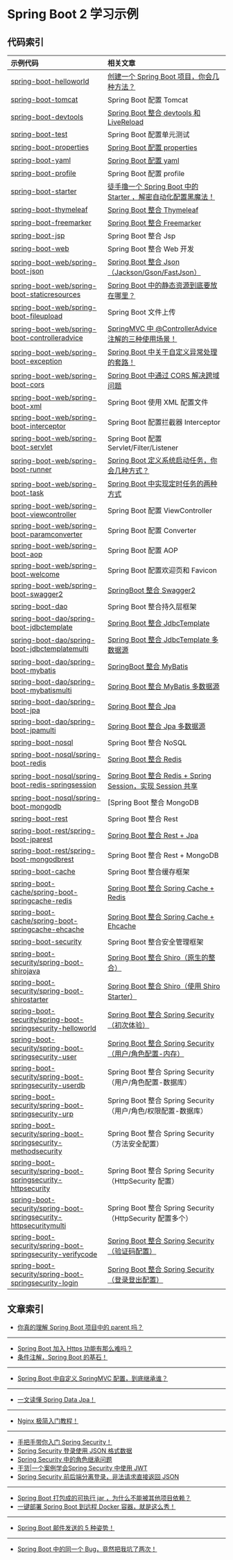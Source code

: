 # Spring Boot 2 学习示例

## 代码索引

|示例代码|相关文章|
|:-|:-|
|[spring-boot-helloworld](https://github.com/zhengjian511/spring-boot-samples/tree/master/spring-boot-helloworld)|[创建一个 Spring Boot 项目，你会几种方法？](http://springboot.javaboy.org/2019/0412/springboot-init)|
|[spring-boot-tomcat](https://github.com/zhengjian511/spring-boot-samples/tree/master/spring-boot-tomcat)|Spring Boot 配置 Tomcat|
|[spring-boot-devtools](https://github.com/zhengjian511/spring-boot-samples/tree/master/spring-boot-devtools)|[Spring Boot 整合 devtools 和 LiveReload](http://springboot.javaboy.org/2019/0808/springboot-livereload)|
|[spring-boot-test](https://github.com/zhengjian511/spring-boot-samples/tree/master/spring-boot-test)|Spring Boot 配置单元测试|
|[spring-boot-properties](https://github.com/zhengjian511/spring-boot-samples/tree/master/spring-boot-properties)|[Spring Boot 配置 properties](http://springboot.javaboy.org/2019/0530/application.properties)|
|[spring-boot-yaml](https://github.com/zhengjian511/spring-boot-samples/tree/master/spring-boot-yaml)|[Spring Boot 配置 yaml](http://springboot.javaboy.org/2019/0416/spring-boot-yaml)|
|[spring-boot-profile](https://github.com/zhengjian511/spring-boot-samples/tree/master/spring-boot-profile)|Spring Boot 配置 profile|
|[spring-boot-starter](https://github.com/zhengjian511/spring-boot-samples/tree/master/spring-boot-starter)|[徒手撸一个 Spring Boot 中的 Starter ，解密自动化配置黑魔法！](http://springboot.javaboy.org/2019/0520/springboot-starter)|
|[spring-boot-thymeleaf](https://github.com/zhengjian511/spring-boot-samples/tree/master/spring-boot-thymeleaf)|[Spring Boot 整合 Thymeleaf](http://springboot.javaboy.org/2019/0613/springboot-thymeleaf)|
|[spring-boot-freemarker](https://github.com/zhengjian511/spring-boot-samples/tree/master/spring-boot-freemarker)|[Spring Boot 整合 Freemarker](http://springboot.javaboy.org/2019/0705/springboot-freemarker)|
|[spring-boot-jsp](https://github.com/zhengjian511/spring-boot-samples/tree/master/spring-boot-jsp)|Spring Boot 整合 Jsp|
|[spring-boot-web](https://github.com/zhengjian511/spring-boot-samples/tree/master/spring-boot-web)|Spring Boot 整合 Web 开发|
|[spring-boot-web/spring-boot-json](https://github.com/zhengjian511/spring-boot-samples/tree/master/spring-boot-web/spring-boot-json)|[Spring Boot 整合 Json（Jackson/Gson/FastJson）](http://springboot.javaboy.org/2019/0528/javassm#64-json-%E9%85%8D%E7%BD%AE)|
|[spring-boot-web/spring-boot-staticresources](https://github.com/zhengjian511/spring-boot-samples/tree/master/spring-boot-web/spring-boot-staticresources)|[Spring Boot 中的静态资源到底要放在哪里？](http://springboot.javaboy.org/2019/0408/springboot-static-resources)|
|[spring-boot-web/spring-boot-fileupload](https://github.com/zhengjian511/spring-boot-samples/tree/master/spring-boot-web/spring-boot-fileupload)|Spring Boot 文件上传|
|[spring-boot-web/spring-boot-controlleradvice](https://github.com/zhengjian511/spring-boot-samples/tree/master/spring-boot-web/spring-boot-controlleradvice)|[SpringMVC 中 @ControllerAdvice 注解的三种使用场景！](http://springboot.javaboy.org/2019/0422/springmvc-controlleradvice)|
|[spring-boot-web/spring-boot-exception](https://github.com/zhengjian511/spring-boot-samples/tree/master/spring-boot-web/spring-boot-exception)|[Spring Boot 中关于自定义异常处理的套路！](http://springboot.javaboy.org/2019/0417/spring-boot-exception)|
|[spring-boot-web/spring-boot-cors](https://github.com/zhengjian511/spring-boot-samples/tree/master/spring-boot-web/spring-boot-cors)|[Spring Boot 中通过 CORS 解决跨域问题](http://springboot.javaboy.org/2019/0412/springboot-cors)|
|[spring-boot-web/spring-boot-xml](https://github.com/zhengjian511/spring-boot-samples/tree/master/spring-boot-web/spring-boot-xml)|Spring Boot 使用 XML 配置文件|
|[spring-boot-web/spring-boot-interceptor](https://github.com/zhengjian511/spring-boot-samples/tree/master/spring-boot-web/spring-boot-interceptor)|Spring Boot 配置拦截器 Interceptor|
|[spring-boot-web/spring-boot-servlet](https://github.com/zhengjian511/spring-boot-samples/tree/master/spring-boot-web/spring-boot-servlet)|Spring Boot 配置 Servlet/Filter/Listener|
|[spring-boot-web/spring-boot-runner](https://github.com/zhengjian511/spring-boot-samples/tree/master/spring-boot-web/spring-boot-runner)|[Spring Boot 定义系统启动任务，你会几种方式？](http://springboot.javaboy.org/2019/0415/springboot-commandlinerunner)|
|[spring-boot-web/spring-boot-task](https://github.com/zhengjian511/spring-boot-samples/tree/master/spring-boot-web/spring-boot-task)|[Spring Boot 中实现定时任务的两种方式](http://springboot.javaboy.org/2019/0418/springboot-schedule-task)|
|[spring-boot-web/spring-boot-viewcontroller](https://github.com/zhengjian511/spring-boot-samples/tree/master/spring-boot-web/spring-boot-viewcontroller)|Spring Boot 配置 ViewController|
|[spring-boot-web/spring-boot-paramconverter](https://github.com/zhengjian511/spring-boot-samples/tree/master/spring-boot-web/spring-boot-paramconverter)|Spring Boot 配置 Converter|
|[spring-boot-web/spring-boot-aop](https://github.com/zhengjian511/spring-boot-samples/tree/master/spring-boot-web/spring-boot-aop)|Spring Boot 配置 AOP|
|[spring-boot-web/spring-boot-welcome](https://github.com/zhengjian511/spring-boot-samples/tree/master/spring-boot-web/spring-boot-welcome)|Spring Boot 配置欢迎页和 Favicon|
|[spring-boot-web/spring-boot-swagger2](https://github.com/zhengjian511/spring-boot-samples/tree/master/spring-boot-web/spring-boot-swagger2)|[SpringBoot 整合 Swagger2](http://springboot.javaboy.org/2019/0416/springboot-swagger)|
|[spring-boot-dao](https://github.com/zhengjian511/spring-boot-samples/tree/master/spring-boot-dao)|Spring Boot 整合持久层框架|
|[spring-boot-dao/spring-boot-jdbctemplate](https://github.com/zhengjian511/spring-boot-samples/tree/master/spring-boot-dao/spring-boot-jdbctemplate)|[Spring Boot 整合 JdbcTemplate](http://springboot.javaboy.org/2019/0406/jdbctemplate)|
|[spring-boot-dao/spring-boot-jdbctemplatemulti](https://github.com/zhengjian511/spring-boot-samples/tree/master/spring-boot-dao/spring-boot-jdbctemplatemulti)|[Spring Boot 整合 JdbcTemplate 多数据源](http://springboot.javaboy.org/2019/0406/springboot-jdbctemplate)|
|[spring-boot-dao/spring-boot-mybatis](https://github.com/zhengjian511/spring-boot-samples/tree/master/spring-boot-dao/spring-boot-mybatis)|[SpringBoot 整合 MyBatis](http://springboot.javaboy.org/2019/0407/springboot-mybatis)|
|[spring-boot-dao/spring-boot-mybatismulti](https://github.com/zhengjian511/spring-boot-samples/tree/master/spring-boot-dao/spring-boot-mybatismulti)|[Spring Boot 整合 MyBatis 多数据源](http://springboot.javaboy.org/2019/0407/mybatis-multi)|
|[spring-boot-dao/spring-boot-jpa](https://github.com/zhengjian511/spring-boot-samples/tree/master/spring-boot-dao/spring-boot-jpa)|[Spring Boot 整合 Jpa](http://springboot.javaboy.org/2019/0407/springboot-jpa)|
|[spring-boot-dao/spring-boot-jpamulti](https://github.com/zhengjian511/spring-boot-samples/tree/master/spring-boot-dao/spring-boot-jpamulti)|[Spring Boot 整合 Jpa 多数据源](http://springboot.javaboy.org/2019/0407/springboot-jpa-multi)|
|[spring-boot-nosql](https://github.com/zhengjian511/spring-boot-samples/tree/master/spring-boot-nosql)|Spring Boot 整合 NoSQL|
|[spring-boot-nosql/spring-boot-redis](https://github.com/zhengjian511/spring-boot-samples/tree/master/spring-boot-nosql/spring-boot-redis)|[Spring Boot 整合 Redis](http://springboot.javaboy.org/2019/0603/springboot-redis)|
|[spring-boot-nosql/spring-boot-redis-springsession](https://github.com/zhengjian511/spring-boot-samples/tree/master/spring-boot-nosql/spring-boot-redis-springsession)|[Spring Boot 整合 Redis + Spring Session，实现 Session 共享](http://springboot.javaboy.org/2019/0604/springboot-springsession)|
|[spring-boot-nosql/spring-boot-mongodb](https://github.com/zhengjian511/spring-boot-samples/tree/master/spring-boot-nosql/spring-boot-mongodb)|[Spring Boot 整合 MongoDB|
|[spring-boot-rest](https://github.com/zhengjian511/spring-boot-samples/tree/master/spring-boot-rest)|Spring Boot 整合 Rest|
|[spring-boot-rest/spring-boot-jparest](https://github.com/zhengjian511/spring-boot-samples/tree/master/spring-boot-rest/spring-boot-jparest)|[Spring Boot 整合 Rest + Jpa](http://springboot.javaboy.org/2019/0606/springboot-restful)|
|[spring-boot-rest/spring-boot-mongodbrest](https://github.com/zhengjian511/spring-boot-samples/tree/master/spring-boot-rest/spring-boot-mongodbrest)|Spring Boot 整合 Rest + MongoDB|
|[spring-boot-cache](https://github.com/zhengjian511/spring-boot-samples/tree/master/spring-boot-cache)|Spring Boot 整合缓存框架|
|[spring-boot-cache/spring-boot-springcache-redis](https://github.com/zhengjian511/spring-boot-samples/tree/master/spring-boot-cache/spring-boot-springcache-redis)|[Spring Boot 整合 Spring Cache + Redis](http://springboot.javaboy.org/2019/0416/springboot-redis)|
|[spring-boot-cache/spring-boot-springcache-ehcache](https://github.com/zhengjian511/spring-boot-samples/tree/master/spring-boot-cache/spring-boot-springcache-ehcache)|[Spring Boot 整合 Spring Cache + Ehcache](http://springboot.javaboy.org/2019/0612/springboot-ehcache)|
|[spring-boot-security](https://github.com/zhengjian511/spring-boot-samples/tree/master/spring-boot-security)|Spring Boot 整合安全管理框架|
|[spring-boot-security/spring-boot-shirojava](https://github.com/zhengjian511/spring-boot-samples/tree/master/spring-boot-security/spring-boot-shirojava)|[Spring Boot 整合 Shiro（原生的整合）](http://springboot.javaboy.org/2019/0611/springboot-shiro)|
|[spring-boot-security/spring-boot-shirostarter](https://github.com/zhengjian511/spring-boot-samples/tree/master/spring-boot-security/spring-boot-shirostarter)|[Spring Boot 整合 Shiro（使用 Shiro Starter）](http://springboot.javaboy.org/2019/0611/springboot-shiro#%E4%BD%BF%E7%94%A8-shiro-starter)|
|[spring-boot-security/spring-boot-springsecurity-helloworld](https://github.com/zhengjian511/spring-boot-samples/tree/master/spring-boot-security/spring-boot-springsecurity-helloworld)|[Spring Boot 整合 Spring Security（初次体验）](http://springboot.javaboy.org/2019/0725/springboot-springsecurity#2%E5%88%9D%E6%AC%A1%E4%BD%93%E9%AA%8C)|
|[spring-boot-security/spring-boot-springsecurity-user](https://github.com/zhengjian511/spring-boot-samples/tree/master/spring-boot-security/spring-boot-springsecurity-user)|[Spring Boot 整合 Spring Security（用户/角色配置-内存）](http://springboot.javaboy.org/2019/0725/springboot-springsecurity#3%E7%94%A8%E6%88%B7%E5%90%8D%E9%85%8D%E7%BD%AE)|
|[spring-boot-security/spring-boot-springsecurity-userdb](https://github.com/zhengjian511/spring-boot-samples/tree/master/spring-boot-security/spring-boot-springsecurity-userdb)|Spring Boot 整合 Spring Security（用户/角色配置-数据库）|
|[spring-boot-security/spring-boot-springsecurity-urp](https://github.com/zhengjian511/spring-boot-samples/tree/master/spring-boot-security/spring-boot-springsecurity-urp)|Spring Boot 整合 Spring Security（用户/角色/权限配置-数据库）|
|[spring-boot-security/spring-boot-springsecurity-methodsecurity](https://github.com/zhengjian511/spring-boot-samples/tree/master/spring-boot-security/spring-boot-springsecurity-methodsecurity)|Spring Boot 整合 Spring Security（方法安全配置）|
|[spring-boot-security/spring-boot-springsecurity-httpsecurity](https://github.com/zhengjian511/spring-boot-samples/tree/master/spring-boot-security/spring-boot-springsecurity-httpsecurity)|Spring Boot 整合 Spring Security（HttpSecurity 配置）|
|[spring-boot-security/spring-boot-springsecurity-httpsecuritymulti](https://github.com/zhengjian511/spring-boot-samples/tree/master/spring-boot-security/spring-boot-springsecurity-httpsecuritymulti)|Spring Boot 整合 Spring Security（HttpSecurity 配置多个）|
|[spring-boot-security/spring-boot-springsecurity-verifycode](https://github.com/zhengjian511/spring-boot-samples/tree/master/spring-boot-security/spring-boot-springsecurity-verifycode)|[Spring Boot 整合 Spring Security（验证码配置）](http://springboot.javaboy.org/2019/0613/springsecurity-verifycode)|
|[spring-boot-security/spring-boot-springsecurity-login](https://github.com/zhengjian511/spring-boot-samples/tree/master/spring-boot-security/spring-boot-springsecurity-login)|[Spring Boot 整合 Spring Security（登录登出配置）](http://springboot.javaboy.org/2019/0725/springboot-springsecurity#4%E7%99%BB%E5%BD%95%E9%85%8D%E7%BD%AE)|

## 文章索引
- [你真的理解 Spring Boot 项目中的 parent 吗？](http://springboot.javaboy.org/2019/0413/spring-boot-parent)
---
- [Spring Boot 加入 Https 功能有那么难吗？](http://springboot.javaboy.org/2019/0813/springboot-https)
- [条件注解，Spring Boot 的基石！](http://springboot.javaboy.org/2019/0802/springboot-conditional)
---
- [Spring Boot 中自定义 SpringMVC 配置，到底继承谁？](http://springboot.javaboy.org/2019/0912/springmvc-config)
---
- [一文读懂 Spring Data Jpa！](http://springboot.javaboy.org/2019/0412/springdata-jpa)
---
- [Nginx 极简入门教程！](http://springboot.javaboy.org/2019/0605/nginx-guide)
---
- [手把手带你入门 Spring Security！](http://springboot.javaboy.org/2019/0725/springboot-springsecurity)
- [Spring Security 登录使用 JSON 格式数据](http://springboot.javaboy.org/2019/0613/springsecurity-json)
- [Spring Security 中的角色继承问题](http://springboot.javaboy.org/2019/0613/springsecurity-role)
- [干货|一个案例学会Spring Security 中使用 JWT](http://springboot.javaboy.org/2019/0408/springboot-jwt)
- [Spring Security 前后端分离登录，非法请求直接返回 JSON](http://springboot.javaboy.org/2019/1016/springsecurity-login-json)
---
- [Spring Boot 打包成的可执行 jar ，为什么不能被其他项目依赖？](http://springboot.javaboy.org/2019/0709/springboot-jar)
- [一键部署 Spring Boot 到远程 Docker 容器，就是这么秀！](http://springboot.javaboy.org/2019/0830/springboot-docker)
---
- [Spring Boot 邮件发送的 5 种姿势！](http://springboot.javaboy.org/2019/0717/springboot-mail)
---
- [Spring Boot 中的同一个 Bug，竟然把我坑了两次！](http://springboot.javaboy.org/2019/0814/springboot-bug)

